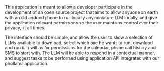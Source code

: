 This application is meant to allow a developer participate in the development of an open source project that 
  aims to allow anyuone on earth with an old android phone to run locally any miniature LLM locally, and give the application relevant permissions so
  the user maintains control over their privacy, at all times.

The interface should be simple, and allow the user to show a selection of LLMs available to download, select which one he wants to run,
  download and run it. It will as for permissions for the calendar, phone call history and SMS to start with. The LLM will be able to respond in a 
  contextual manner, and suggest tasks to be performed using application API integrated with our phollama application.

